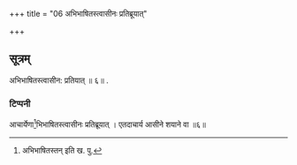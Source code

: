 +++
title = "06 अभिभाषितस्त्वासीनः प्रतिब्रूयात्"

+++

## सूत्रम्
अभिभाषितस्त्वासीन: प्रतियात् ॥ ६॥ .
### टिप्पनी
आचार्येणा[^२]भिभाषितस्त्वासीनः प्रतिब्रूयात् । एतदाचार्य आसीने शयाने वा ॥६॥

[^२]: अभिभाषितस्तन् इति ख. पु.

